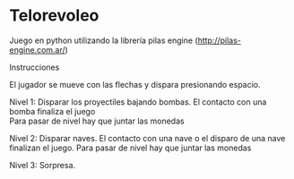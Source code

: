 # Telorevoleo
Juego en python utilizando la librería pilas engine (http://pilas-engine.com.ar/)

Instrucciones

El jugador se mueve con las flechas y dispara presionando espacio.

Nivel 1: Disparar los proyectiles bajando bombas.
El contacto con una bomba finaliza el juego  
Para pasar de nivel hay que juntar las monedas

Nivel 2: Disparar naves.
El contacto con una nave o el disparo de una nave
finalizan el juego.
Para pasar de nivel hay que juntar las monedas

Nivel 3: Sorpresa.
